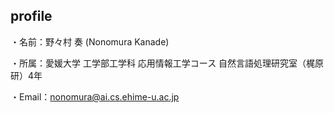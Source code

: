 ## profile
・名前：野々村 奏 (Nonomura Kanade)

・所属：愛媛大学 工学部工学科 応用情報工学コース 自然言語処理研究室（梶原研）4年

・Email：nonomura@ai.cs.ehime-u.ac.jp
